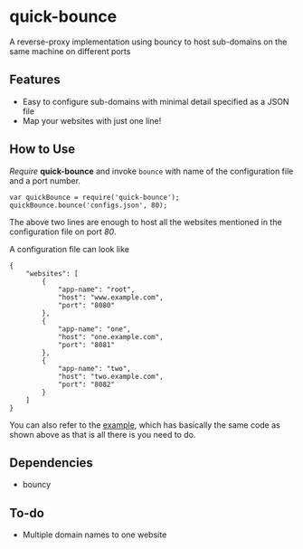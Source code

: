 # quick-bounce

A reverse-proxy implementation using bouncy to host sub-domains on the same machine on different ports

## Features

* Easy to configure sub-domains with minimal detail specified as a JSON file
* Map your websites with just one line!

## How to Use

*Require* **quick-bounce** and invoke `bounce` with name of the configuration file and a port number.

    var quickBounce = require('quick-bounce');
    quickBounce.bounce('configs.json', 80);

The above two lines are enough to host all the websites mentioned in the configuration file on port *80*.

A configuration file can look like

    {
        "websites": [
            {
                "app-name": "root",
                "host": "www.example.com",
                "port": "8080"
            },
            {
                "app-name": "one",
                "host": "one.example.com",
                "port": "8081"
            },
            {
                "app-name": "two",
                "host": "two.example.com",
                "port": "8082"
            }
        ]
    }

You can also refer to the [example](example), which has basically the same code as shown above as that is all there is you need to do.

## Dependencies

* bouncy

## To-do

* Multiple domain names to one website
